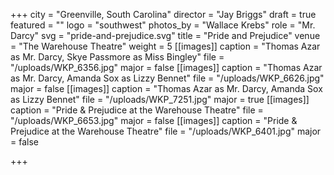 +++
city = "Greenville, South Carolina"
director = "Jay Briggs"
draft = true
featured = ""
logo = "southwest"
photos_by = "Wallace Krebs"
role = "Mr. Darcy"
svg = "pride-and-prejudice.svg"
title = "Pride and Prejudice"
venue = "The Warehouse Theatre"
weight = 5
[[images]]
caption = "Thomas Azar as Mr. Darcy, Skye Passmore as Miss Bingley"
file = "/uploads/WKP_6356.jpg"
major = false
[[images]]
caption = "Thomas Azar as Mr. Darcy, Amanda Sox as Lizzy Bennet"
file = "/uploads/WKP_6626.jpg"
major = false
[[images]]
caption = "Thomas Azar as Mr. Darcy, Amanda Sox as Lizzy Bennet"
file = "/uploads/WKP_7251.jpg"
major = true
[[images]]
caption = "Pride & Prejudice at the Warehouse Theatre"
file = "/uploads/WKP_6653.jpg"
major = false
[[images]]
caption = "Pride & Prejudice at the Warehouse Theatre"
file = "/uploads/WKP_6401.jpg"
major = false

+++
